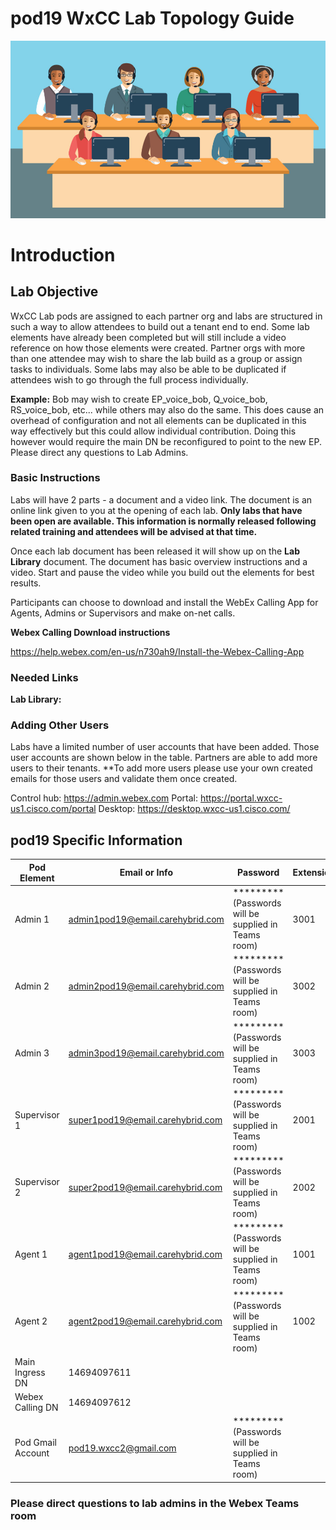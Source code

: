 # pod19 WxCC Lab Topology Guide 

![description](/images/webexcclab.jpg)



# Introduction

## Lab Objective

WxCC Lab pods are assigned to each partner org and labs are structured in such a way to allow attendees to build out a tenant end to end.  Some lab elements have already been completed but will still include a video reference on how those elements were created.  Partner orgs with more than one attendee may wish to share the lab build as a group or assign tasks to individuals.  Some labs may also be able to be duplicated if attendees wish to go through the full process individually.

**Example:**
Bob may wish to create EP_voice_bob, Q_voice_bob, RS_voice_bob, etc... while others may also do the same.  This does cause an overhead of configuration and not all elements can be duplicated in this way effectively but this could allow individual contribution. Doing this however would require the main DN be reconfigured to point to the new EP. Please direct any questions to Lab Admins.

### Basic Instructions

Labs will have 2 parts - a document and a video link.  The document is an online link given to you at the opening of each lab.  **Only labs that have been open are available.  This information is normally released following related training and attendees will be advised at that time.**

Once each lab document has been released it will show up on the **Lab Library** document.  The document has basic overview instructions and a video.  Start and pause the video while you build out the elements for best results.

Participants can choose to download and install the WebEx Calling App for Agents, Admins or Supervisors and make on-net calls.

**Webex Calling Download instructions**

https://help.webex.com/en-us/n730ah9/Install-the-Webex-Calling-App

### Needed Links 
**Lab Library:**  

### Adding Other Users
Labs have a limited number of user accounts that have been added.  Those user accounts are shown below in the table.  Partners are able to add more users to their tenants.
**To add more users please use your own created emails for those users and validate them once created.
 

Control hub: https://admin.webex.com
Portal: https://portal.wxcc-us1.cisco.com/portal
Desktop: https://desktop.wxcc-us1.cisco.com/

## pod19 Specific Information

| Pod Element        | Email or Info                   | Password  | Extension |
|--------------------|---------------------------------|-----------|-----------|
| Admin 1            | admin1pod19@email.carehybrid.com | ********* (Passwords will be supplied in Teams room) | 3001      |
| Admin 2            | admin2pod19@email.carehybrid.com | ********* (Passwords will be supplied in Teams room) | 3002      |
| Admin 3            | admin3pod19@email.carehybrid.com | ********* (Passwords will be supplied in Teams room) | 3003      |
| Supervisor 1       | super1pod19@email.carehybrid.com | ********* (Passwords will be supplied in Teams room) | 2001      |
| Supervisor 2       | super2pod19@email.carehybrid.com | ********* (Passwords will be supplied in Teams room) | 2002      |
| Agent 1            | agent1pod19@email.carehybrid.com | ********* (Passwords will be supplied in Teams room) | 1001      |
| Agent 2            | agent2pod19@email.carehybrid.com | ********* (Passwords will be supplied in Teams room) | 1002      |
| Main Ingress DN | 14694097611                    |           |           |
| Webex Calling DN | 14694097612                   |           |           |
| Pod Gmail Account  | pod19.wxcc2@gmail.com            | ********* (Passwords will be supplied in Teams room) |           |

### Please direct questions to lab admins in the Webex Teams room



